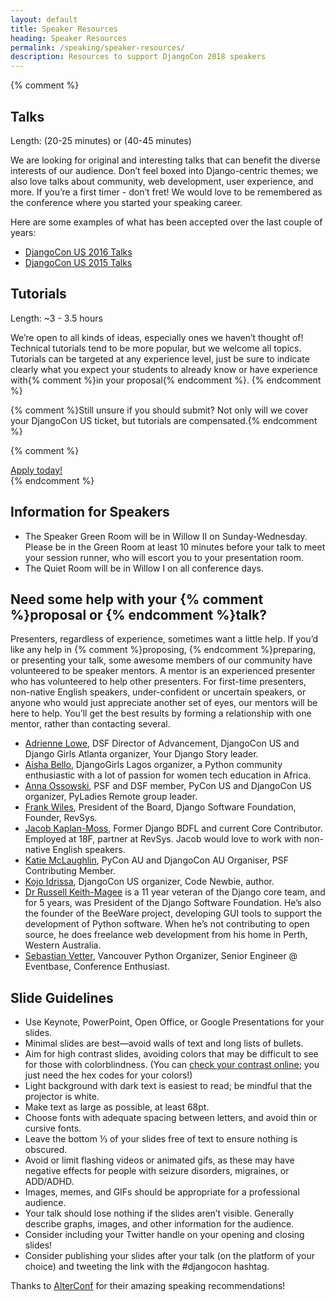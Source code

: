 ```yaml
---
layout: default
title: Speaker Resources
heading: Speaker Resources
permalink: /speaking/speaker-resources/
description: Resources to support DjangoCon 2018 speakers
---
```


{% comment %}
##  Talks

Length: (20-25 minutes) or (40-45 minutes)

We are looking for original and interesting talks that can benefit the diverse interests of our audience. Don’t feel boxed into Django-centric themes; we also love talks about community, web development, user experience, and more. If you’re a first timer - don’t fret! We would love to be remembered as the conference where you started your speaking career.

Here are some examples of what has been accepted over the last couple of years:

* [DjangoCon US 2016 Talks](https://2016.djangocon.us/schedule/general-sessions/)
* [DjangoCon US 2015 Talks](https://2015.djangocon.us/schedule/general-sessions/)

##  Tutorials

Length: ~3 - 3.5 hours

We’re open to all kinds of ideas, especially ones we haven’t thought of! Technical tutorials tend to be more popular, but we welcome all topics. Tutorials can be targeted at any experience level, just be sure to indicate clearly what you expect your students to already know or have experience with{% comment %}in your proposal{% endcomment %}.
{% endcomment %}

{% comment %}Still unsure if you should submit? Not only will we cover your DjangoCon US ticket, but tutorials are compensated.{% endcomment %}

{% comment %}
<div class="row">
    <div class="column">
        <a class="button hollow theme-shakespeare" href="https://www.papercall.io/djangocon-us-2017">Apply today!</a>
    </div>
</div>
{% endcomment %}

## Information for Speakers
* The Speaker Green Room will be in Willow II on Sunday-Wednesday. Please be in the Green Room at least 10 minutes before your talk to meet your session runner, who will escort you to your presentation room.  
* The Quiet Room will be in Willow I on all conference days.

## Need some help with your {% comment %}proposal or {% endcomment %}talk?

Presenters, regardless of experience, sometimes want a little help. If you’d like any help in {% comment %}proposing, {% endcomment %}preparing, or presenting your talk, some awesome members of our community have volunteered to be speaker mentors. A mentor is an experienced presenter who has volunteered to help other presenters. For first-time presenters, non-native English speakers, under-confident or uncertain speakers, or anyone who would just appreciate another set of eyes, our mentors will be here to help. You’ll get the best results by forming a relationship with one mentor, rather than contacting several.

* [Adrienne Lowe](mailto:adrienne@djangoproject.com), DSF Director of Advancement, DjangoCon US and Django Girls Atlanta organizer, Your Django Story leader.
* [Aisha Bello](mailto:aishabello2050@gmail.com), DjangoGirls Lagos organizer, a Python community enthusiastic with a lot of passion for women tech education in Africa.
* [Anna Ossowski](mailto:ossanna16@gmx.de), PSF and DSF member, PyCon US and DjangoCon US organizer, PyLadies Remote group leader.
* [Frank Wiles](mailto:frank@revsys.com), President of the Board, Django Software Foundation, Founder, RevSys.
* [Jacob Kaplan-Moss](mailto:jacob@jacobian.org), Former Django BDFL and current Core Contributor. Employed at 18F, partner at RevSys. Jacob would love to work with non-native English speakers.
* [Katie McLaughlin](mailto:katie@glasnt.com), PyCon AU and DjangoCon AU Organiser, PSF Contributing Member.
* [Kojo Idrissa](mailto:kojo.idrissa@gmail.com), DjangoCon US organizer, Code Newbie, author.
* [Dr Russell Keith-Magee](mailto:russell@keith-magee.com) is a 11 year veteran of the Django core team, and for 5 years, was President of the Django Software Foundation. He’s also the founder of the BeeWare project, developing GUI tools to support the development of Python software. When he’s not contributing to open source, he does freelance web development from his home in Perth, Western Australia.
* [Sebastian Vetter](mailto:seb@roadsi.de), Vancouver Python Organizer, Senior Engineer @ Eventbase, Conference Enthusiast.

## Slide Guidelines

* Use Keynote, PowerPoint, Open Office, or Google Presentations for your slides.
* Minimal slides are best—avoid walls of text and long lists of bullets.
* Aim for high contrast slides, avoiding colors that may be difficult to see for those with colorblindness. (You can [check your contrast online](http://webaim.org/resources/contrastchecker/); you just need the hex codes for your colors!)
* Light background with dark text is easiest to read; be mindful that the projector is white.
* Make text as large as possible, at least 68pt.
* Choose fonts with adequate spacing between letters, and avoid thin or cursive fonts.
* Leave the bottom ⅓ of your slides free of text to ensure nothing is obscured.
* Avoid or limit flashing videos or animated gifs, as these may have negative effects for people with seizure disorders, migraines, or ADD/ADHD.
* Images, memes, and GIFs should be appropriate for a professional audience.
* Your talk should lose nothing if the slides aren’t visible. Generally describe graphs, images, and other information for the audience.
* Consider including your Twitter handle on your opening and closing slides!
* Consider publishing your slides after your talk (on the platform of your choice) and tweeting the link with the #djangocon hashtag.

Thanks to [AlterConf](https://www.alterconf.com/speak) for their amazing speaking recommendations!
